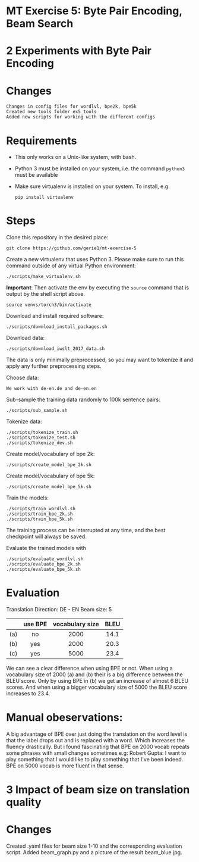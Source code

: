 # MT Exercise 5: Byte Pair Encoding, Beam Search

# 2 Experiments with Byte Pair Encoding

# Changes

    Changes in config files for wordlvl, bpe2k, bpe5k
    Created new tools folder ex5_tools
    Added new scripts for working with the different configs
    
# Requirements

- This only works on a Unix-like system, with bash.
- Python 3 must be installed on your system, i.e. the command `python3` must be available
- Make sure virtualenv is installed on your system. To install, e.g.

    `pip install virtualenv`

# Steps

Clone this repository in the desired place:

    git clone https://github.com/gerie1/mt-exercise-5

Create a new virtualenv that uses Python 3. Please make sure to run this command outside of any virtual Python environment:

    ./scripts/make_virtualenv.sh

**Important**: Then activate the env by executing the `source` command that is output by the shell script above.

    source venvs/torch3/bin/activate

Download and install required software:

    ./scripts/download_install_packages.sh

Download data:

    ./scripts/download_iwslt_2017_data.sh

The data is only minimally preprocessed, so you may want to tokenize it and apply any further preprocessing steps.

Choose data:
    
    We work with de-en.de and de-en.en

Sub-sample the training data randomly to 100k sentence pairs:

    ./scripts/sub_sample.sh

Tokenize data:

    ./scripts/tokenize_train.sh
    ./scripts/tokenize_test.sh
    ./scripts/tokenize_dev.sh

Create model/vocabulary of bpe 2k:

    ./scripts/create_model_bpe_2k.sh

Create model/vocabulary of bpe 5k:

    ./scripts/create_model_bpe_5k.sh

Train the models:

    ./scripts/train_wordlvl.sh
    ./scripts/train_bpe_2k.sh
    ./scripts/train_bpe_5k.sh

The training process can be interrupted at any time, and the best checkpoint will always be saved.

Evaluate the trained models with

    ./scripts/evaluate_wordlvl.sh
    ./scripts/evaluate_bpe_2k.sh
    ./scripts/evaluate_bpe_5k.sh

# Evaluation

Translation Direction: DE - EN
Beam size: 5

|	|use BPE|vocabulary size|BLEU|
|:--:|:------:|:--------------:|:---:|
|(a)|no|2000|14.1|
|(b)|yes|2000|20.3|
|(c)|yes|5000|23.4|

We can see a clear difference when using BPE or not. When using a vocabulary size of 2000 (a) and (b) their is a big difference between the BLEU score. Only by using BPE in (b) we get an increase of almost 6 BLEU scores. And when using a bigger vocabulary size of 5000 the BLEU score increases to 23.4.

# Manual obeservations:

A big advantage of BPE over just doing the translation on the word level is that the <unk> label drops out and is replaced with a word. Which increases the fluency drastically.
But i found fascinating that BPE on 2000 vocab repeats some phrases with small changes sometimes e.g:
Robert Gupta: I want to play something that I would like to play something that I've been indeed.
BPE on 5000 vocab is more fluent in that sense.

# 3 Impact of beam size on translation quality

# Changes

Created .yaml files for beam size 1-10 and the corresponding evaluation script.
Added beam_graph.py and a picture of the result beam_blue.jpg.